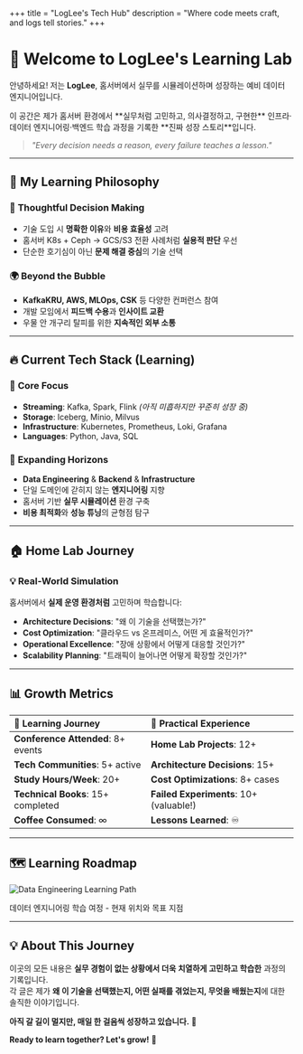 +++
title = "LogLee's Tech Hub"
description = "Where code meets craft, and logs tell stories."
+++

<div class="hero-section">

# 👋 Welcome to LogLee's Learning Lab

안녕하세요! 저는 **LogLee**, 홈서버에서 실무를 시뮬레이션하며 성장하는 예비 데이터 엔지니어입니다.

<div class="profile-intro">
이 공간은 제가 홈서버 환경에서 **실무처럼 고민하고, 의사결정하고, 구현한** 인프라·데이터 엔지니어링·백엔드 학습 과정을 기록한 **진짜 성장 스토리**입니다.
</div>

> _"Every decision needs a reason, every failure teaches a lesson."_  

</div>

---

## 🎯 My Learning Philosophy

<div class="philosophy-grid">

### 🤔 **Thoughtful Decision Making**
- 기술 도입 시 **명확한 이유**와 **비용 효율성** 고려
- 홈서버 K8s + Ceph → GCS/S3 전환 사례처럼 **실용적 판단** 우선
- 단순한 호기심이 아닌 **문제 해결 중심**의 기술 선택

### 🌍 **Beyond the Bubble**
- **KafkaKRU, AWS, MLOps, CSK** 등 다양한 컨퍼런스 참여
- 개발 모임에서 **피드백 수용**과 **인사이트 교환**
- 우물 안 개구리 탈피를 위한 **지속적인 외부 소통**

</div>

---

## 🔥 Current Tech Stack (Learning)

<div class="tech-grid">

### 🎯 **Core Focus** 
- **Streaming**: Kafka, Spark, Flink *(아직 미흡하지만 꾸준히 성장 중)*
- **Storage**: Iceberg, Minio, Milvus
- **Infrastructure**: Kubernetes, Prometheus, Loki, Grafana
- **Languages**: Python, Java, SQL

### 🚀 **Expanding Horizons**
- **Data Engineering** & **Backend** & **Infrastructure**
- 단일 도메인에 갇히지 않는 **엔지니어링** 지향
- 홈서버 기반 **실무 시뮬레이션** 환경 구축
- **비용 최적화**와 **성능 튜닝**의 균형점 탐구

</div>

---

## 🏠 Home Lab Journey

<div class="homelab-story">

### 💡 **Real-World Simulation**
홈서버에서 **실제 운영 환경처럼** 고민하며 학습합니다:

- **Architecture Decisions**: "왜 이 기술을 선택했는가?"
- **Cost Optimization**: "클라우드 vs 온프레미스, 어떤 게 효율적인가?"
- **Operational Excellence**: "장애 상황에서 어떻게 대응할 것인가?"
- **Scalability Planning**: "트래픽이 늘어나면 어떻게 확장할 것인가?"

</div>

---

## 📊 Growth Metrics

<div class="stats-grid">

| 🌱 **Learning Journey** | 🎯 **Practical Experience** |
|:---------------------|:-------------------------|
| **Conference Attended**: 8+ events | **Home Lab Projects**: 12+ |
| **Tech Communities**: 5+ active | **Architecture Decisions**: 15+ |
| **Study Hours/Week**: 20+ | **Cost Optimizations**: 8+ cases |
| **Technical Books**: 15+ completed | **Failed Experiments**: 10+ (valuable!) |
| **Coffee Consumed**: ∞ | **Lessons Learned**: ♾️ |

</div>

---

## 🗺️ Learning Roadmap

<div class="landscape-container">
<img src="/images/de-landscape.png" alt="Data Engineering Learning Path" class="landscape-image">
<p class="image-caption">데이터 엔지니어링 학습 여정 - 현재 위치와 목표 지점</p>
</div>


---

<div class="footer-message">

## 💡 About This Journey

이곳의 모든 내용은 **실무 경험이 없는 상황에서 더욱 치열하게 고민하고 학습한** 과정의 기록입니다.  
각 글은 제가 **왜 이 기술을 선택했는지, 어떤 실패를 겪었는지, 무엇을 배웠는지**에 대한 솔직한 이야기입니다.

**아직 갈 길이 멀지만, 매일 한 걸음씩 성장하고 있습니다.** 🌱

**Ready to learn together? Let's grow!** 🚀

</div>

